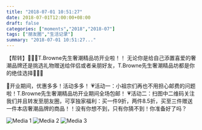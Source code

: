 ```yaml
---
title: "2018-07-01 10:51:27"
date: 2018-07-01T12:00:00+08:00
draft: false
categories: ["moments","2018","2018-07"]
tags: ["朋友圈","生活记录"]
summary: "2018-07-01 10:51:27..."
---
```


【帮转】🥁🥁🥁T.Browne先生奢潮精品坊开业啦！！
无论你是给自己添置喜爱的奢潮品牌还是挑选礼物赠送给伴侣或者亲朋好友，T.Browne先生奢潮精品坊都是你的绝佳选择👏👏👏

🌟开业期间，优惠多多！活动多多！
💗活动一：小祖宗们再也不用担心邮费的问题啦！T.Browne先生奢潮精品坊开业期间全场包邮！
💗活动二：扫图中二维码关注我们并且转发至朋友圈，可享独家福利：买一件9折，两件8.5折，买至三件赠送一件本店奢潮品牌的商品！！没有你想不到，只有你猜不到！你准备好了吗？

![Media 1](/Moments/photos/2018-07-01/201807011051270.jpg)
![Media 2](/Moments/photos/2018-07-01/201807011051271.jpg)
![Media 3](/Moments/photos/2018-07-01/201807011051272.jpg)

